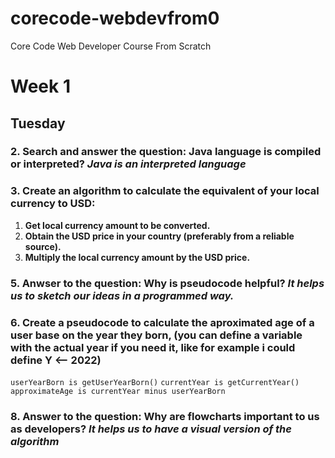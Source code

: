 # corecode-webdevfrom0
Core Code Web Developer Course From Scratch

# Week 1
## Tuesday
### 2. Search and answer the question: Java language is compiled or interpreted? *Java is an interpreted language* 
### 3. Create an algorithm to calculate the equivalent of your local currency to USD:
1. **Get local currency amount to be converted.**
2. **Obtain the USD price in your country (preferably from a reliable source).**
3. **Multiply the local currency amount by the USD price.**
### 5. Anwser to the question: Why is pseudocode helpful? *It helps us to sketch our ideas in a programmed way.*
### 6. Create a pseudocode to calculate the aproximated age of a user base on the year they born, (you can define a variable with the actual year if you need it, like for example i could define Y <-- 2022)
`userYearBorn is getUserYearBorn()`
`currentYear is getCurrentYear()`
`approximateAge is currentYear minus userYearBorn`
### 8. Answer to the question: Why are flowcharts important to us as developers? *It helps us to have a visual version of the algorithm*
